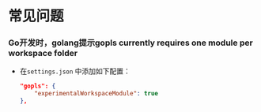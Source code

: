 # 常见问题

### Go开发时，golang提示gopls currently requires one module per workspace folder

* 在`settings.json` 中添加如下配置：

  ```json
  "gopls": {
      "experimentalWorkspaceModule": true
  },
  ```

  